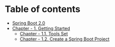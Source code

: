 # Table of contents

* [Spring Boot 2.0](README.md)
* [Chapter - 1. Getting Started](chapter-1.-getting-started/README.md)
  * [Chapter - 1.1. Tools Set](chapter-1.-getting-started/chapter-1.1.-tools-set.md)
  * [Chapter - 1.2. Create a Spring Boot Project](chapter-1.-getting-started/chapter-1.2.-create-a-spring-boot-project.md)

